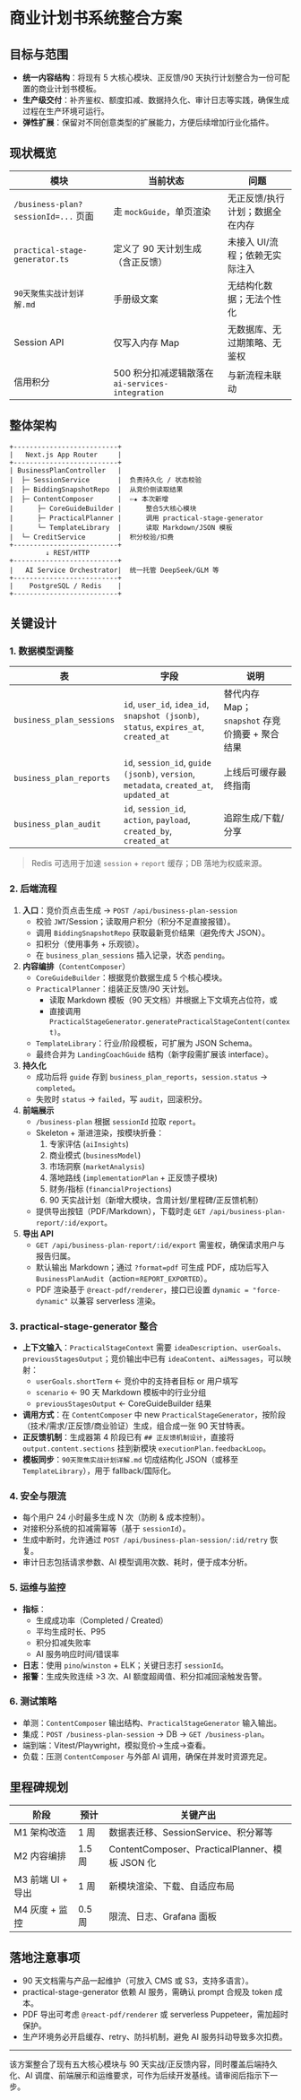 ﻿# 商业计划书系统整合方案

## 目标与范围
- **统一内容结构**：将现有 5 大核心模块、正反馈/90 天执行计划整合为一份可配置的商业计划书模板。
- **生产级交付**：补齐鉴权、额度扣减、数据持久化、审计日志等实践，确保生成过程在生产环境可运行。
- **弹性扩展**：保留对不同创意类型的扩展能力，方便后续增加行业化插件。

## 现状概览
| 模块 | 当前状态 | 问题 |
| --- | --- | --- |
| `/business-plan?sessionId=...` 页面 | 走 `mockGuide`，单页渲染 | 无正反馈/执行计划；数据全在内存 |
| `practical-stage-generator.ts` | 定义了 90 天计划生成（含正反馈） | 未接入 UI/流程；依赖无实际注入 |
| `90天聚焦实战计划详解.md` | 手册级文案 | 无结构化数据；无法个性化 |
| Session API | 仅写入内存 Map | 无数据库、无过期策略、无鉴权 |
| 信用积分 | 500 积分扣减逻辑散落在 `ai-services-integration` | 与新流程未联动 |

## 整体架构
```
+--------------------------+
|   Next.js App Router     |
+--------------------------+
| BusinessPlanController   |
|  ├─ SessionService       |  负责持久化 / 状态校验
|  ├─ BiddingSnapshotRepo  |  从竞价侧读取结果
|  ├─ ContentComposer      |  ⇦★ 本次新增
|      ├─ CoreGuideBuilder |      整合5大核心模块
|      ├─ PracticalPlanner |      调用 practical-stage-generator
|      └─ TemplateLibrary  |      读取 Markdown/JSON 模板
|  └─ CreditService        |  积分校验/扣费
+--------------------------+
         ↓ REST/HTTP
+--------------------------+
|   AI Service Orchestrator|  统一托管 DeepSeek/GLM 等
+--------------------------+
|    PostgreSQL / Redis    |
+--------------------------+
```

## 关键设计
### 1. 数据模型调整
| 表 | 字段 | 说明 |
| --- | --- | --- |
| `business_plan_sessions` | `id`, `user_id`, `idea_id`, `snapshot (jsonb)`, `status`, `expires_at`, `created_at` | 替代内存 Map；`snapshot` 存竞价摘要 + 聚合结果 |
| `business_plan_reports` | `id`, `session_id`, `guide (jsonb)`, `version`, `metadata`, `created_at`, `updated_at` | 上线后可缓存最终指南 |
| `business_plan_audit` | `id`, `session_id`, `action`, `payload`, `created_by`, `created_at` | 追踪生成/下载/分享 |

> Redis 可选用于加速 `session` + `report` 缓存；DB 落地为权威来源。

### 2. 后端流程
1. **入口**：竞价页点击生成 → `POST /api/business-plan-session`
   - 校验 `JWT`/Session；读取用户积分（积分不足直接报错）。
   - 调用 `BiddingSnapshotRepo` 获取最新竞价结果（避免传大 JSON）。
   - 扣积分（使用事务 + 乐观锁）。
   - 在 `business_plan_sessions` 插入记录，状态 `pending`。
2. **内容编排**（`ContentComposer`）
   - `CoreGuideBuilder`：根据竞价数据生成 5 个核心模块。
   - `PracticalPlanner`：组装正反馈/90 天计划。
     - 读取 Markdown 模板（90 天文档）并根据上下文填充占位符，或
     - 直接调用 `PracticalStageGenerator.generatePracticalStageContent(context)`。
   - `TemplateLibrary`：行业/阶段模板，可扩展为 JSON Schema。
   - 最终合并为 `LandingCoachGuide` 结构（新字段需扩展该 interface）。
3. **持久化**
   - 成功后将 `guide` 存到 `business_plan_reports`，`session.status` → `completed`。
   - 失败时 `status` → `failed`，写 `audit`，回滚积分。
4. **前端展示**
   - `/business-plan` 根据 `sessionId` 拉取 `report`。
   - Skeleton + 渐进渲染，按模块折叠：
     1. 专家评估 (`aiInsights`)
     2. 商业模式 (`businessModel`)
     3. 市场洞察 (`marketAnalysis`)
     4. 落地路线 (`implementationPlan` + 正反馈子模块)
     5. 财务/指标 (`financialProjections`)
     6. 90 天实战计划（新增大模块，含周计划/里程碑/正反馈机制）
   - 提供导出按钮（PDF/Markdown），下载时走 `GET /api/business-plan-report/:id/export`。
5. **导出 API**
   - `GET /api/business-plan-report/:id/export` 需鉴权，确保请求用户与报告归属。
   - 默认输出 Markdown；通过 `?format=pdf` 可生成 PDF，成功后写入 `BusinessPlanAudit`（action=`REPORT_EXPORTED`）。
   - PDF 渲染基于 `@react-pdf/renderer`，接口已设置 `dynamic = "force-dynamic"` 以兼容 serverless 渲染。


### 3. practical-stage-generator 整合
- **上下文输入**：`PracticalStageContext` 需要 `ideaDescription`、`userGoals`、`previousStagesOutput`；竞价输出中已有 `ideaContent`、`aiMessages`，可以映射：
  - `userGoals.shortTerm` ← 竞价中的支持者目标 or 用户填写
  - `scenario` ← 90 天 Markdown 模板中的行业分组
  - `previousStagesOutput` ← CoreGuideBuilder 结果
- **调用方式**：在 `ContentComposer` 中 new `PracticalStageGenerator`，按阶段（技术/需求/正反馈/商业验证）生成，组合成一张 90 天甘特表。
- **正反馈机制**：生成器第 4 阶段已有 `## 正反馈机制设计`，直接将 `output.content.sections` 挂到新模块 `executionPlan.feedbackLoop`。
- **模板同步**：`90天聚焦实战计划详解.md` 切成结构化 JSON（或移至 `TemplateLibrary`），用于 fallback/国际化。

### 4. 安全与限流
- 每个用户 24 小时最多生成 N 次（防刷 & 成本控制）。
- 对接积分系统的扣减需幂等（基于 `sessionId`）。
- 生成中断时，允许通过 `POST /api/business-plan-session/:id/retry` 恢复。
- 审计日志包括请求参数、AI 模型调用次数、耗时，便于成本分析。

### 5. 运维与监控
- **指标**：
  - 生成成功率（Completed / Created）
  - 平均生成时长、P95
  - 积分扣减失败率
  - AI 服务响应时间/错误率
- **日志**：使用 `pino`/`winston` + ELK；关键日志打 `sessionId`。
- **报警**：生成失败连续 >3 次、AI 额度超阈值、积分扣减回滚触发告警。

### 6. 测试策略
- 单测：`ContentComposer` 输出结构、`PracticalStageGenerator` 输入输出。
- 集成：`POST /business-plan-session` → DB → `GET /business-plan`。
- 端到端：Vitest/Playwright，模拟竞价→生成→查看。
- 负载：压测 `ContentComposer` 与外部 AI 调用，确保在并发时资源充足。

## 里程碑规划
| 阶段 | 预计 | 关键产出 |
| --- | --- | --- |
| M1 架构改造 | 1 周 | 数据表迁移、SessionService、积分幂等 |
| M2 内容编排 | 1.5 周 | ContentComposer、PracticalPlanner、模板 JSON 化 |
| M3 前端 UI + 导出 | 1 周 | 新模块渲染、下载、自适应布局 |
| M4 灰度 + 监控 | 0.5 周 | 限流、日志、Grafana 面板 |

## 落地注意事项
- 90 天文档需与产品一起维护（可放入 CMS 或 S3，支持多语言）。
- practical-stage-generator 依赖 AI 服务，需确认 prompt 合规及 token 成本。
- PDF 导出可考虑 `@react-pdf/renderer` 或 serverless Puppeteer，需加超时保护。
- 生产环境务必开启缓存、retry、防抖机制，避免 AI 服务抖动导致多次扣费。

---

该方案整合了现有五大核心模块与 90 天实战/正反馈内容，同时覆盖后端持久化、AI 调度、前端展示和运维要求，可作为后续开发基线。请审阅后指示下一步。


